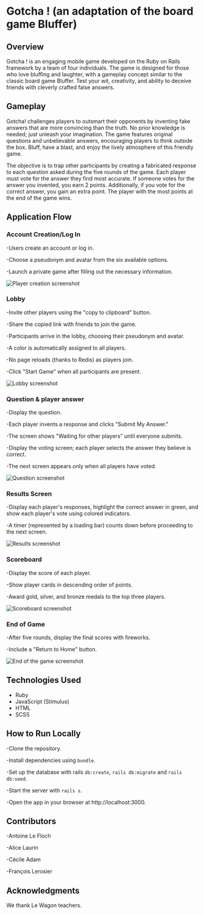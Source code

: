# Gotcha ! (an adaptation of the board game Bluffer)

## Overview

Gotcha ! is an engaging mobile game developed on the Ruby on Rails framework by a team of four individuals. The game is designed for those who love bluffing and laughter, with a gameplay concept similar to the classic board game Bluffer. Test your wit, creativity, and ability to deceive friends with cleverly crafted false answers.

## Gameplay

Gotcha! challenges players to outsmart their opponents by inventing fake answers that are more convincing than the truth. No prior knowledge is needed; just unleash your imagination. The game features original questions and unbelievable answers, encouraging players to think outside the box. Bluff, have a blast, and enjoy the lively atmosphere of this friendly game.

The objective is to trap other participants by creating a fabricated response to each question asked during the five rounds of the game. Each player must vote for the answer they find most accurate. If someone votes for the answer you invented, you earn 2 points. Additionally, if you vote for the correct answer, you gain an extra point. The player with the most points at the end of the game wins.


## Application Flow

### Account Creation/Log In

-Users create an account or log in.

-Choose a pseudonym and avatar from the six available options.

-Launch a private game after filling out the necessary information.

![Player creation screenshot](/app/assets/images/Screenshots/home.png)

### Lobby

-Invite other players using the "copy to clipboard" button.

-Share the copied link with friends to join the game.

-Participants arrive in the lobby, choosing their pseudonym and avatar.

-A color is automatically assigned to all players.

-No page reloads (thanks to Redis) as players join.

-Click "Start Game" when all participants are present.

![Lobby screenshot](/app/assets/images/Screenshots/lobby.png)

### Question & player answer

-Display the question.

-Each player invents a response and clicks "Submit My Answer."

-The screen shows "Waiting for other players" until everyone submits.

-Display the voting screen; each player selects the answer they believe is correct.

-The next screen appears only when all players have voted.

![Question screenshot](/app/assets/images/Screenshots/round.png)

### Results Screen
-Display each player's responses, highlight the correct answer in green, and show each player's vote using colored indicators.

-A timer (represented by a loading bar) counts down before proceeding to the next screen.

![Results screenshot](/app/assets/images/Screenshots/results.png)

### Scoreboard
-Display the score of each player.

-Show player cards in descending order of points.

-Award gold, silver, and bronze medals to the top three players.

![Scoreboard screenshot](/app/assets/images/Screenshots/Scoreboard.png)

### End of Game
-After five rounds, display the final scores with fireworks.

-Include a "Return to Home" button.

![End of the game screenshot](/app/assets/images/Screenshots/end.png)

## Technologies Used

- Ruby
- JavaScript (Stimulus)
- HTML
- SCSS

## How to Run Locally

-Clone the repository.

-Install dependencies using ```bundle```.

-Set up the database with rails ```db:create```, ```rails db:migrate``` and ```rails db:seed```.

-Start the server with ```rails s```.

-Open the app in your browser at http://localhost:3000.

## Contributors

-Antoine Le Floch

-Alice Laurin

-Cécile Adam

-François Lerosier

## Acknowledgments

We thank Le Wagon teachers.
